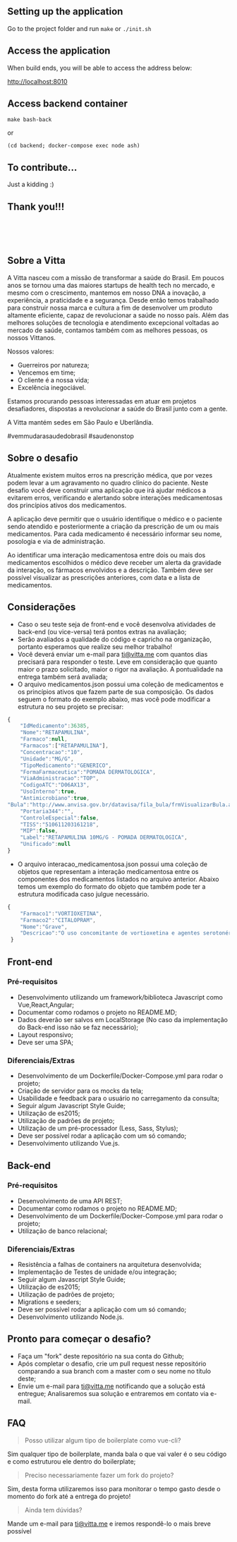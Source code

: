 ## Setting up the application

Go to the project folder and run `make` or `./init.sh`

## Access the application
When build ends, you will be able to access the address below:

[http://localhost:8010](http://localhost:8010)

## Access backend container
    make bash-back
or
    
    (cd backend; docker-compose exec node ash)

## To contribute...
Just a kidding  :)


## Thank you!!!
<br/><br/><br/>

## Sobre a Vitta

A Vitta nasceu com a missão de transformar a saúde do Brasil. Em poucos anos se tornou uma das maiores startups de health tech no mercado, e mesmo com o crescimento, mantemos em nosso DNA a inovação, a experiência, a praticidade e a segurança. 
Desde então temos trabalhado para construir nossa marca e cultura a fim de desenvolver um produto altamente eficiente, capaz de revolucionar a saúde no nosso país. 
Além das melhores soluções de tecnologia e atendimento excepcional voltadas ao mercado de saúde, contamos também com as melhores pessoas, os nossos Vittanos. 

Nossos valores:
- Guerreiros por natureza; 
- Vencemos em time;
- O cliente é a nossa vida;
- Excelência inegociável.

Estamos procurando pessoas interessadas em atuar em projetos desafiadores, dispostas a revolucionar a saúde do Brasil junto com a gente. 

A Vitta mantém sedes em São Paulo e Uberlândia.

\#vemmudarasaudedobrasil #saudenonstop


## Sobre o desafio

Atualmente existem muitos erros na prescrição médica, que por vezes podem levar a um agravamento no quadro clínico do paciente. Neste desafio você deve construir uma aplicação que irá ajudar médicos a evitarem erros, verificando e alertando sobre interações medicamentosas dos princípios ativos dos medicamentos.

A aplicação deve permitir que o usuário identifique o médico e o paciente sendo atendido e posteriormente a criação da prescrição de um ou mais medicamentos. Para cada medicamento é necessário informar seu nome, posologia e via de administração.

Ao identificar uma interação medicamentosa entre dois ou mais dos medicamentos escolhidos o médico deve receber um alerta da gravidade da interação, os fármacos envolvidos e a descrição. Também deve ser possível visualizar as prescrições anteriores, com data e a lista de medicamentos.

## Considerações

- Caso o seu teste seja de front-end e você desenvolva atividades de back-end (ou vice-versa) terá pontos extras na avaliação;
- Serão avaliados a qualidade do código e capricho na organização, portanto esperamos que realize seu melhor trabalho!
- Você deverá enviar um e-mail para ti@vitta.me com quantos dias precisará para responder o teste. Leve em consideração que quanto maior o prazo solicitado, maior o rigor na avaliação. A pontualidade na entrega também será avaliada;
- O arquivo medicamentos.json possui uma coleção de medicamentos e os princípios ativos que fazem parte de sua composição. Os dados seguem o formato do exemplo abaixo, mas você pode modificar a estrutura no seu projeto se precisar:

```javascript
{
	"IdMedicamento":36385,
	"Nome":"RETAPAMULINA",
	"Farmaco":null,
	"Farmacos":["RETAPAMULINA"],
	"Concentracao":"10",
	"Unidade":"MG/G",
	"TipoMedicamento":"GENERICO",
	"FormaFarmaceutica":"POMADA DERMATOLOGICA",
	"ViaAdministracao":"TOP",
	"CodigoATC":"D06AX13",
	"UsoInterno":true,
	"Antimicrobiano":true,
"Bula":"http://www.anvisa.gov.br/datavisa/fila_bula/frmVisualizarBula.asp?pNuTransacao=9442872014&pIdAnexo=2273137",
	"Portaria344":"",
	"ControleEspecial":false,
	"TISS":"510611203161218",
	"MIP":false,
	"Label":"RETAPAMULINA 10MG/G - POMADA DERMATOLOGICA",
	"Unificado":null
}
```
- O arquivo interacao_medicamentosa.json possui uma coleção de objetos que representam a interação medicamentosa entre os componentes dos medicamentos listados no arquivo anterior. Abaixo temos um exemplo do formato do objeto que também pode ter a estrutura modificada caso julgue necessário.

```javascript
{
	"Farmaco1":"VORTIOXETINA",
	"Farmaco2":"CITALOPRAM",
	"Nome":"Grave",
	"Descricao":"O uso concomitante de vortioxetina e agentes serotonérgicos pode resultar em aumento do risco de síndrome serotoninérgica (hipertensão, hipertermia,mioclonia,alterações do estado mental)."
 }
```

## Front-end

### Pré-requisitos
- Desenvolvimento utilizando um framework/biblioteca Javascript como Vue,React,Angular;
- Documentar como rodamos o projeto no README.MD;
- Dados deverão ser salvos em LocalStorage (No caso da implementação do Back-end isso não se faz necessário);
- Layout responsivo;
- Deve ser uma SPA;

### Diferenciais/Extras
- Desenvolvimento de um Dockerfile/Docker-Compose.yml para rodar o projeto;
- Criação de servidor para os mocks da tela;
- Usabilidade e feedback para o usuário no carregamento da consulta;
- Seguir algum Javascript Style Guide;
- Utilização de es2015;
- Utilização de padrões de projeto;
- Utilização de um pré-processador (Less, Sass, Stylus);
- Deve ser possível rodar a aplicação com um só comando;
- Desenvolvimento utilizando Vue.js.


## Back-end

### Pré-requisitos
- Desenvolvimento de uma API REST;
- Documentar como rodamos o projeto no README.MD;
- Desenvolvimento de um Dockerfile/Docker-Compose.yml para rodar o projeto;
- Utilização de banco relacional;

### Diferenciais/Extras
- Resistência a falhas de containers na arquitetura desenvolvida;
- Implementação de Testes de unidade e/ou integração;
- Seguir algum Javascript Style Guide;
- Utilização de es2015;
- Utilização de padrões de projeto;
- Migrations e seeders;
- Deve ser possível rodar a aplicação com um só comando;
- Desenvolvimento utilizando Node.js.

## Pronto para começar o desafio?

- Faça um "fork" deste repositório na sua conta do Github;
- Após completar o desafio, crie um pull request nesse repositório comparando a sua branch com a master com o seu nome no título deste;
- Envie um e-mail para ti@vitta.me notificando que a solução está entregue;
Analisaremos sua solução e entraremos em contato via e-mail.

## FAQ
> Posso utilizar algum tipo de boilerplate como vue-cli?

Sim qualquer tipo de boilerplate, manda bala o que vai valer é o seu código e como estruturou ele dentro do boilerplate;
> Preciso necessariamente fazer um fork do projeto?

Sim, desta forma utilizaremos isso para monitorar o tempo gasto desde o momento do fork até a entrega do projeto!

> Ainda tem dúvidas?

Mande um e-mail para ti@vitta.me e iremos respondê-lo o mais breve possível
